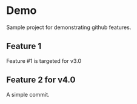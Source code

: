 # Demo

Sample project for demonstrating github features.

## Feature 1

Feature #1 is targeted for v3.0

## Feature 2 for v4.0

A simple commit.

